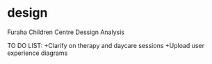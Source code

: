 # design
Furaha Children Centre Dessign Analysis


TO DO LIST:
  +Clarify on therapy and daycare sessions
  +Upload user experience diagrams
